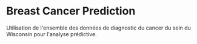 # Breast Cancer Prediction
Utilisation de l'ensemble des données de diagnostic du cancer du sein du Wisconsin pour l'analyse prédictive.

